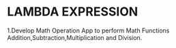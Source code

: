 # LAMBDA EXPRESSION

1.Develop Math Operation App to perform Math Functions Addition,Subtraction,Multiplication and Division.